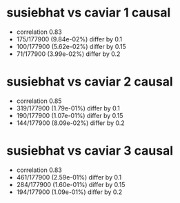 # susiebhat vs caviar  1 causal

- correlation 0.83
- 175/177900 (9.84e-02%) differ by 0.1
- 100/177900 (5.62e-02%) differ by 0.15
- 71/177900 (3.99e-02%) differ by 0.2


# susiebhat vs caviar  2 causal

- correlation 0.85
- 319/177900 (1.79e-01%) differ by 0.1
- 190/177900 (1.07e-01%) differ by 0.15
- 144/177900 (8.09e-02%) differ by 0.2


# susiebhat vs caviar  3 causal

- correlation 0.83
- 461/177900 (2.59e-01%) differ by 0.1
- 284/177900 (1.60e-01%) differ by 0.15
- 194/177900 (1.09e-01%) differ by 0.2


